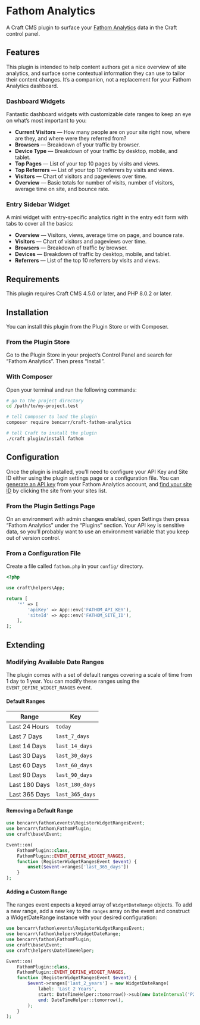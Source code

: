 # Fathom Analytics

A Craft CMS plugin to surface your [Fathom Analytics](https://usefathom.com/) data in the Craft control panel.

## Features
This plugin is intended to help content authors get a nice overview of site analytics, and surface some contextual information they can use to tailor their content changes. It’s a companion, not a replacement for your Fathom Analytics dashboard. 

### Dashboard Widgets
Fantastic dashboard widgets with customizable date ranges to keep an eye on what’s most important to you:
- **Current Visitors** — How many people are on your site right now, where are they, and where were they referred from?
- **Browsers** — Breakdown of your traffic by browser.
- **Device Type** — Breakdown of your traffic by desktop, mobile, and tablet.
- **Top Pages** — List of your top 10 pages by visits and views.
- **Top Referrers** — List of your top 10 referrers by visits and views.
- **Visitors** — Chart of visitors and pageviews over time.
- **Overview** — Basic totals for number of visits, number of visitors, average time on site, and bounce rate.

### Entry Sidebar Widget
A mini widget with entry-specific analytics right in the entry edit form with tabs to cover all the basics:
- **Overview** — Visitors, views, average time on page, and bounce rate.
- **Visitors** — Chart of visitors and pageviews over time.
- **Browsers** — Breakdown of traffic by browser.
- **Devices** — Breakdown of traffic by desktop, mobile, and tablet.
- **Referrers** — List of the top 10 referrers by visits and views.

## Requirements

This plugin requires Craft CMS 4.5.0 or later, and PHP 8.0.2 or later.

## Installation

You can install this plugin from the Plugin Store or with Composer.

### From the Plugin Store

Go to the Plugin Store in your project’s Control Panel and search for “Fathom Analytics”. Then press “Install”.

### With Composer

Open your terminal and run the following commands:

```bash
# go to the project directory
cd /path/to/my-project.test

# tell Composer to load the plugin
composer require bencarr/craft-fathom-analytics

# tell Craft to install the plugin
./craft plugin/install fathom
```

## Configuration

Once the plugin is installed, you’ll need to configure your API Key and Site ID either using the plugin settings page or a configuration file. You can [generate an API key](https://app.usefathom.com/api/create) from your Fathom Analytics account, and [find your site ID](https://app.usefathom.com/sites) by clicking the site from your sites list.

### From the Plugin Settings Page

On an environment with admin changes enabled, open Settings then press “Fathom Analytics” under the “Plugins” section. Your API key is sensitive data, so you’ll probably want to use an environment variable that you keep out of version control.

### From a Configuration File

Create a file called `fathom.php` in your `config/` directory.

```php
<?php

use craft\helpers\App;

return [
    '*' => [
        'apiKey' => App::env('FATHOM_API_KEY'),
        'siteId' => App::env('FATHOM_SITE_ID'),
    ],
];
```

## Extending

### Modifying Available Date Ranges

The plugin comes with a set of default ranges covering a scale of time from 1 day to 1 year. You can modify these ranges using the `EVENT_DEFINE_WIDGET_RANGES` event.

#### Default Ranges

| Range         | Key           |
|---------------|---------------|
| Last 24 Hours | `today`         |
| Last 7 Days   | `last_7_days`   |
| Last 14 Days  | `last_14_days`  |
| Last 30 Days  | `last_30_days`  |
| Last 60 Days  | `last_60_days`  |
| Last 90 Days  | `last_90_days`  |
| Last 180 Days | `last_180_days` |
| Last 365 Days | `last_365_days` |

#### Removing a Default Range

```php
use bencarr\fathom\events\RegisterWidgetRangesEvent;
use bencarr\fathom\FathomPlugin;
use craft\base\Event;

Event::on(
    FathomPlugin::class, 
    FathomPlugin::EVENT_DEFINE_WIDGET_RANGES, 
    function (RegisterWidgetRangesEvent $event) {
        unset($event->ranges['last_365_days'])
    }
);
```

#### Adding a Custom Range

The ranges event expects a keyed array of `WidgetDateRange` objects. To add a new range, add a new key to the `ranges` array on the event and construct a WidgetDateRange instance with your desired configuration:

```php
use bencarr\fathom\events\RegisterWidgetRangesEvent;
use bencarr\fathom\helpers\WidgetDateRange;
use bencarr\fathom\FathomPlugin;
use craft\base\Event;
use craft\helpers\DateTimeHelper;

Event::on(
    FathomPlugin::class, 
    FathomPlugin::EVENT_DEFINE_WIDGET_RANGES, 
    function (RegisterWidgetRangesEvent $event) {
        $event->ranges['last_2_years'] = new WidgetDateRange(
            label: 'Last 2 Years',
            start: DateTimeHelper::tomorrow()->sub(new DateInterval('P2Y')),
            end: DateTimeHelper::tomorrow(),
        );
    }
);
```
